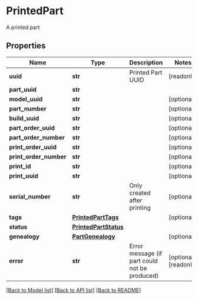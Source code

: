 # PrintedPart

A printed part
## Properties
Name | Type | Description | Notes
------------ | ------------- | ------------- | -------------
**uuid** | **str** | Printed Part UUID | [readonly] 
**part_uuid** | **str** |  | 
**model_uuid** | **str** |  | [optional] 
**part_number** | **str** |  | [optional] 
**build_uuid** | **str** |  | [optional] 
**part_order_uuid** | **str** |  | [optional] 
**part_order_number** | **str** |  | [optional] 
**print_order_uuid** | **str** |  | [optional] 
**print_order_number** | **str** |  | [optional] 
**print_id** | **str** |  | [optional] 
**print_uuid** | **str** |  | [optional] 
**serial_number** | **str** | Only created after printing | [optional] 
**tags** | [**PrintedPartTags**](PrintedPartTags.md) |  | [optional] 
**status** | [**PrintedPartStatus**](PrintedPartStatus.md) |  | 
**genealogy** | [**PartGenealogy**](PartGenealogy.md) |  | [optional] 
**error** | **str** | Error message (if part could not be produced) | [optional] [readonly] 

[[Back to Model list]](../README.md#documentation-for-models) [[Back to API list]](../README.md#documentation-for-api-endpoints) [[Back to README]](../README.md)


